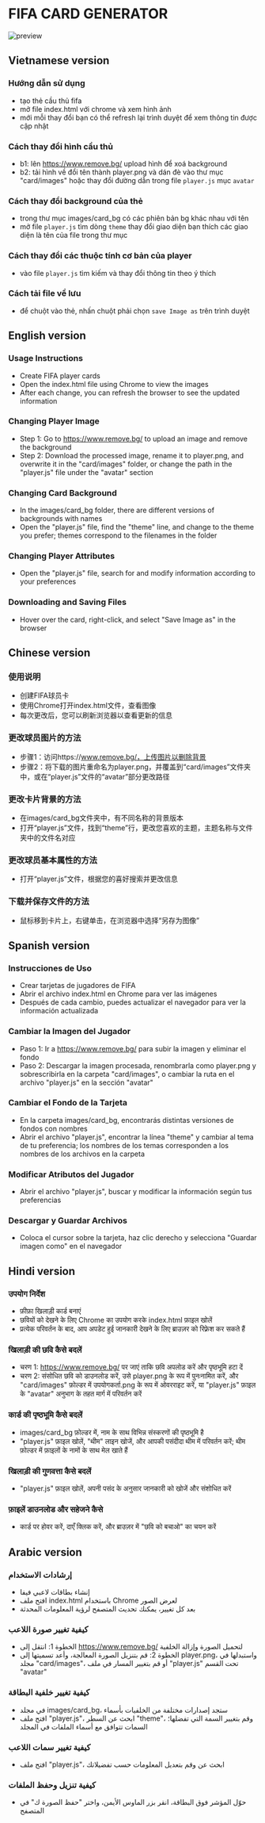 # FIFA CARD GENERATOR
![preview](preview.png)

## Vietnamese version
### Hướng dẫn sử dụng
- tạo thẻ cầu thủ fifa
- mở file index.html với chrome và xem hình ảnh
- mới mỗi thay đổi bạn có thể refresh lại trình duyệt để xem thông tin được cập nhật
###  Cách thay đổi hình cầu thủ
- b1: lên https://www.remove.bg/ upload hình để xoá background
- b2: tải hình về đổi tên thành player.png và dán đè vào thư mục "card/images" hoặc thay đổi đường dẫn trong file  `player.js` mục `avatar`
### Cách thay đổi background của thẻ
- trong thư mục images/card_bg có các phiên bản bg khác nhau với tên
- mở file `player.js` tìm dòng `theme` thay đổi giao diện bạn thích các giao diện là tên của file trong thư mục 
### Cách thay đổi các thuộc tính cơ bản của player
- vào file `player.js` tìm kiếm và thay đổi thông tin theo ý thích
### Cách tải file về lưu
- để chuột vào thẻ, nhấn chuột phải chọn `save Image as` trên trình duyệt

## English version
### Usage Instructions
- Create FIFA player cards
- Open the index.html file using Chrome to view the images
- After each change, you can refresh the browser to see the updated information

### Changing Player Image
- Step 1: Go to https://www.remove.bg/ to upload an image and remove the background
- Step 2: Download the processed image, rename it to player.png, and overwrite it in the "card/images" folder, or change the path in the "player.js" file under the "avatar" section
### Changing Card Background
- In the images/card_bg folder, there are different versions of backgrounds with names
- Open the "player.js" file, find the "theme" line, and change to the theme you prefer; themes correspond to the filenames in the folder
### Changing Player Attributes
- Open the "player.js" file, search for and modify information according to your preferences
### Downloading and Saving Files
- Hover over the card, right-click, and select "Save Image as" in the browser

## Chinese version
### 使用说明
- 创建FIFA球员卡
- 使用Chrome打开index.html文件，查看图像
- 每次更改后，您可以刷新浏览器以查看更新的信息
### 更改球员图片的方法
- 步骤1：访问https://www.remove.bg/，上传图片以删除背景
- 步骤2：将下载的图片重命名为player.png，并覆盖到“card/images”文件夹中，或在“player.js”文件的“avatar”部分更改路径
### 更改卡片背景的方法
- 在images/card_bg文件夹中，有不同名称的背景版本
- 打开“player.js”文件，找到“theme”行，更改您喜欢的主题，主题名称与文件夹中的文件名对应
### 更改球员基本属性的方法
- 打开“player.js”文件，根据您的喜好搜索并更改信息
### 下载并保存文件的方法
- 鼠标移到卡片上，右键单击，在浏览器中选择“另存为图像”

## Spanish version
### Instrucciones de Uso
- Crear tarjetas de jugadores de FIFA
- Abrir el archivo index.html en Chrome para ver las imágenes
- Después de cada cambio, puedes actualizar el navegador para ver la información actualizada
### Cambiar la Imagen del Jugador
- Paso 1: Ir a https://www.remove.bg/ para subir la imagen y eliminar el fondo
- Paso 2: Descargar la imagen procesada, renombrarla como player.png y sobrescribirla en la carpeta "card/images", o cambiar la ruta en el archivo "player.js" en la sección "avatar"
### Cambiar el Fondo de la Tarjeta
- En la carpeta images/card_bg, encontrarás distintas versiones de fondos con nombres
- Abrir el archivo "player.js", encontrar la línea "theme" y cambiar al tema de tu preferencia; los nombres de los temas corresponden a los nombres de los archivos en la carpeta
### Modificar Atributos del Jugador
- Abrir el archivo "player.js", buscar y modificar la información según tus preferencias
### Descargar y Guardar Archivos
- Coloca el cursor sobre la tarjeta, haz clic derecho y selecciona "Guardar imagen como" en el navegador

## Hindi version
### उपयोग निर्देश
- फ़ीफ़ा खिलाड़ी कार्ड बनाएं
- छवियों को देखने के लिए Chrome का उपयोग करके index.html फ़ाइल खोलें
- प्रत्येक परिवर्तन के बाद, आप अपडेट हुई जानकारी देखने के लिए ब्राउज़र को रिफ़्रेश कर सकते हैं
### खिलाड़ी की छवि कैसे बदलें
- चरण 1: https://www.remove.bg/ पर जाएं ताकि छवि अपलोड करें और पृष्ठभूमि हटा दें
- चरण 2: संसोधित छवि को डाउनलोड करें, उसे player.png के रूप में पुनःनामित करें, और "card/images" फ़ोल्डर में उपयोगकर्ता.png के रूप में ओवरराइट करें, या "player.js" फ़ाइल के "avatar" अनुभाग के तहत मार्ग में परिवर्तन करें
### कार्ड की पृष्ठभूमि कैसे बदलें
- images/card_bg फ़ोल्डर में, नाम के साथ विभिन्न संस्करणों की पृष्ठभूमि है
- "player.js" फ़ाइल खोलें, "थीम" लाइन खोजें, और आपकी पसंदीदा थीम में परिवर्तन करें; थीम फ़ोल्डर में फ़ाइलों के नामों के साथ मेल खाते हैं
### खिलाड़ी की गुणवत्ता कैसे बदलें
- "player.js" फ़ाइल खोलें, अपनी पसंद के अनुसार जानकारी को खोजें और संशोधित करें
### फ़ाइलें डाउनलोड और सहेजने कैसे
- कार्ड पर होवर करें, दाएँ क्लिक करें, और ब्राउज़र में "छवि को बचाओ" का चयन करें


## Arabic version
### إرشادات الاستخدام
- إنشاء بطاقات لاعبي فيفا
- افتح ملف index.html باستخدام Chrome لعرض الصور
- بعد كل تغيير، يمكنك تحديث المتصفح لرؤية المعلومات المحدثة
### كيفية تغيير صورة اللاعب
- الخطوة 1: انتقل إلى https://www.remove.bg/ لتحميل الصورة وإزالة الخلفية
- الخطوة 2: قم بتنزيل الصورة المعالجة، وأعد تسميتها إلى player.png، واستبدلها في مجلد "card/images"، أو قم بتغيير المسار في ملف "player.js" تحت القسم "avatar"
### كيفية تغيير خلفية البطاقة
- في مجلد images/card_bg، ستجد إصدارات مختلفة من الخلفيات بأسماء
- افتح ملف "player.js"، ابحث عن السطر "theme"، وقم بتغيير السمة التي تفضلها؛ السمات تتوافق مع أسماء الملفات في المجلد
### كيفية تغيير سمات اللاعب
- افتح ملف "player.js"، ابحث عن وقم بتعديل المعلومات حسب تفضيلاتك
### كيفية تنزيل وحفظ الملفات
- حوّل المؤشر فوق البطاقة، انقر بزر الماوس الأيمن، واختر "حفظ الصورة ك" في المتصفح
